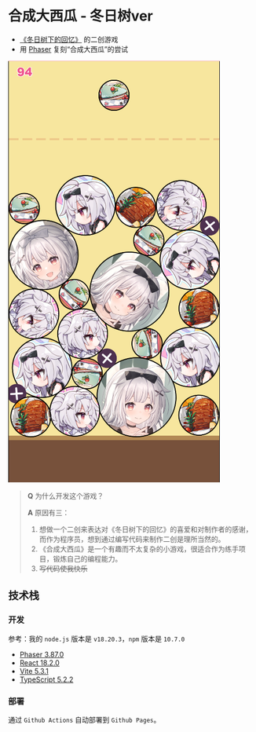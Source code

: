 # 合成大西瓜 - 冬日树ver

- [《冬日树下的回忆》](https://store.steampowered.com/app/2403320/Memories_of_the_Winter_Tree/) 的二创游戏
- 用 [Phaser](https://phaser.io/) 复刻“合成大西瓜”的尝试

![screenshot](screenshot.png)

> **Q** 为什么开发这个游戏？
>
> **A** 原因有三：
>
> 1. 想做一个二创来表达对《冬日树下的回忆》的喜爱和对制作者的感谢，而作为程序员，想到通过编写代码来制作二创是理所当然的。
> 2. 《合成大西瓜》是一个有趣而不太复杂的小游戏，很适合作为练手项目，锻炼自己的编程能力。
> 3. ~~写代码使我快乐~~

## 技术栈

### 开发

参考：我的 `node.js` 版本是 `v18.20.3`，`npm` 版本是 `10.7.0`

- [Phaser 3.87.0](https://github.com/phaserjs/phaser)
- [React 18.2.0](https://github.com/facebook/react)
- [Vite 5.3.1](https://github.com/vitejs/vite)
- [TypeScript 5.2.2](https://github.com/microsoft/TypeScript)

### 部署

通过 `Github Actions` 自动部署到 `Github Pages`。
